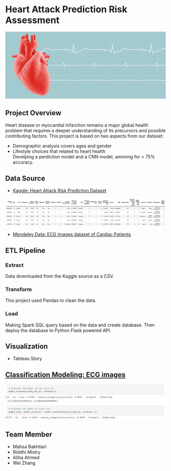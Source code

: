# Heart Attack Prediction Risk Assessment
<img src="/Images/heart.jpg" /> <br>

## Project Overview
Heart disease or myocardial infarction remains a major global health problem that requires a deeper understanding of its precursors and possible contributing factors.
This project is based on two aspects from our dataset:
* Demographic analysis covers ages and gender <br>
* Lifestyle choices that related to heart health <br>
Develping a perdiction model and a CNN model, amiming for > 75% accuracy.

## Data Source
* [Kaggle: Heart Attack Risk Prediction Dataset](https://www.kaggle.com/datasets/iamsouravbanerjee/heart-attack-prediction-dataset) 
<img src="/Images/dataset.png" />

* [Mendeley Data: ECG Images dataset of Cardiac Patients](https://data.mendeley.com/datasets/gwbz3fsgp8/2)


## ETL Pipeline

### Extract
Data downloaded from the Kaggle source as a CSV.

### Transform
This project used Pandas to clean the data.

### Load
Making Spark SQL query based on the data and create database. Then deploy the database to Python Flask powered API.

## Visualization
* Tableau Story

## [Classification Modeling: ECG images](https://github.com/MahsaBakhtiari/ECG_image_classification)
<img src="/Images/ecg_model.png" />

## Team Member
* Mahsa Bakhtiari
* Riddhi Mistry
* Aliha Ahmed
* Wei Zhang
